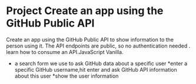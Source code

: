 # Project Create an app using the GitHub Public API 
 Create an app using the GitHub Public API to show information to the person using it. 
The API endpoints are public, so no authentication needed .
learn how to consume an API.JavaScript Vanilla.
*	a search form we use to ask GitHub data about a specific user
*enter a specific GitHub username,hit enter and  ask GitHub API information about this user
*show the user information 
